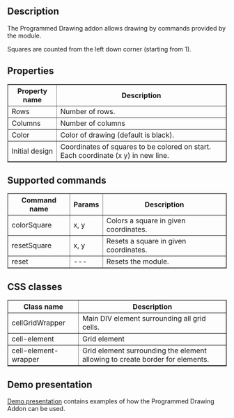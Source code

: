 ## Description
The Programmed Drawing addon allows drawing by commands provided by the module.

Squares are counted from the left down corner (starting from 1).
## Properties

<table border='true'>
    <tr>
        <th>Property name</th>
        <th>Description</th>
    </tr>
    <tr>
        <td>Rows</td>
        <td>Number of rows.</td>
    </tr>
    <tr>
        <td>Columns</td>
        <td>Number of columns</td>
    </tr>
    <tr>
        <td>Color</td>
        <td>Color of drawing (default is black).</td>
    </tr>
    <tr>
        <td>Initial design</td>
        <td>Coordinates of squares to be colored on start. Each coordinate (x y) in new line.</td>
    </tr>
</table>

## Supported commands

<table border='1'>
    <tr>
        <th>Command name</th>
        <th>Params</th>
        <th>Description</th>
    </tr>
    <tr>
        <td>colorSquare</td>
        <td>x, y</td>
        <td>Colors a square in given coordinates.</td>
    </tr>
    <tr>
        <td>resetSquare</td>
        <td>x, y</td>
        <td>Resets a square in given coordinates.</td>
    </tr>
    <tr>
        <td>reset</td>
        <td>---</td>
        <td>Resets the module.</td>
    </tr>
</table>

## CSS classes

<table border='1'>
    <tr>
        <th>Class name</th>
        <th>Description</th>
    </tr>
    <tr>
        <td>cellGridWrapper</td>
        <td>Main DIV element surrounding all grid cells.</td>
    </tr>
    <tr>
        <td>cell-element</td>
        <td>Grid element</td>
    </tr>
    <tr>
        <td>cell-element-wrapper</td>
        <td>Grid element surrounding the element allowing to create border for elements.</td>
    </tr>
</table>

## Demo presentation
[Demo presentation](/embed/5323888655859712 "Demo presentation") contains examples of how the Programmed Drawing Addon can be used.     